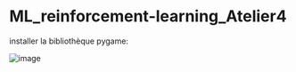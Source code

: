 # ML_reinforcement-learning_Atelier4

installer la bibliothèque pygame:

![image](https://user-images.githubusercontent.com/97354112/232049380-c3a7b09d-8375-46ac-92ef-da3f4c306055.png)
